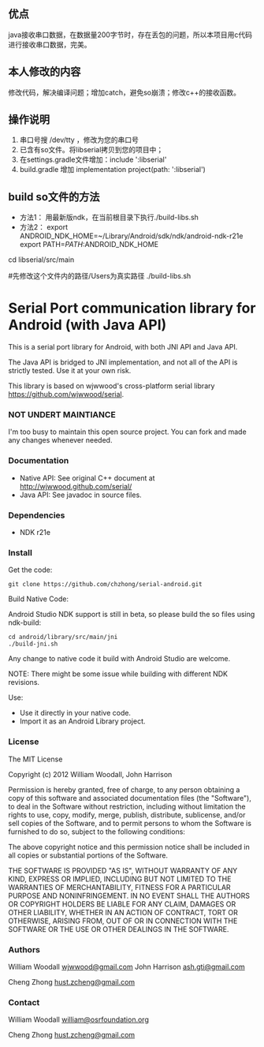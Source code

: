 
## 优点
java接收串口数据，在数据量200字节时，存在丢包的问题，所以本项目用c代码进行接收串口数据，完美。
## 本人修改的内容
修改代码，解决编译问题；增加catch，避免so崩溃；修改c++的接收函数。
## 操作说明
1. 串口号搜 /dev/tty  ，修改为您的串口号
2. 已含有so文件。将libserial拷贝到您的项目中；
2. 在settings.gradle文件增加：include ':libserial'
3. build.gradle 增加 implementation project(path: ':libserial')
## build so文件的方法
- 方法1：
用最新版ndk，在当前根目录下执行./build-libs.sh
- 方法2：
export ANDROID_NDK_HOME=~/Library/Android/sdk/ndk/android-ndk-r21e
export PATH=$PATH:$ANDROID_NDK_HOME

cd libserial/src/main

#先修改这个文件内的路径/Users为真实路径
./build-libs.sh

# Serial Port communication library for Android (with Java API)

This is a serial port library for Android, with both JNI API and Java API.

The Java API is bridged to JNI implementation, and not all of the API is strictly tested. Use it at your own risk.

This library is based on wjwwood's cross-platform serial library  https://github.com/wjwwood/serial.

### NOT UNDERT MAINTIANCE
I'm too busy to maintain this open source project.
You can fork and made any changes whenever needed.


### Documentation

* Native API: See original C++ document at http://wjwwood.github.com/serial/
* Java API: See javadoc in source files.

### Dependencies

* NDK r21e

### Install

Get the code:

    git clone https://github.com/chzhong/serial-android.git

Build Native Code:

Android Studio NDK support is still in beta, so please build the so files using ndk-build:

    cd android/library/src/main/jni
    ./build-jni.sh

Any change to native code it build with Android Studio are welcome.

NOTE: There might be some issue while building with different NDK revisions. 

Use:

* Use it directly in your native code.
* Import it as an Android Library project.

### License

The MIT License

Copyright (c) 2012 William Woodall, John Harrison

Permission is hereby granted, free of charge, to any person obtaining a copy of this software and associated documentation files (the "Software"), to deal in the Software without restriction, including without limitation the rights to use, copy, modify, merge, publish, distribute, sublicense, and/or sell copies of the Software, and to permit persons to whom the Software is furnished to do so, subject to the following conditions:

The above copyright notice and this permission notice shall be included in all copies or substantial portions of the Software.

THE SOFTWARE IS PROVIDED "AS IS", WITHOUT WARRANTY OF ANY KIND, EXPRESS OR IMPLIED, INCLUDING BUT NOT LIMITED TO THE WARRANTIES OF MERCHANTABILITY, FITNESS FOR A PARTICULAR PURPOSE AND NONINFRINGEMENT. IN NO EVENT SHALL THE AUTHORS OR COPYRIGHT HOLDERS BE LIABLE FOR ANY CLAIM, DAMAGES OR OTHER LIABILITY, WHETHER IN AN ACTION OF CONTRACT, TORT OR OTHERWISE, ARISING FROM, OUT OF OR IN CONNECTION WITH THE SOFTWARE OR THE USE OR OTHER DEALINGS IN THE SOFTWARE.

### Authors

William Woodall <wjwwood@gmail.com>
John Harrison <ash.gti@gmail.com>

Cheng Zhong <hust.zcheng@gmail.com>

### Contact

William Woodall <william@osrfoundation.org>

Cheng Zhong <hust.zcheng@gmail.com>
